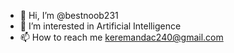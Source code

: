 - 👋 Hi, I’m @bestnoob231
- 👀 I’m interested in Artificial Intelligence
- 📫 How to reach me keremandac240@gmail.com

<!---
bestnoob231/bestnoob231 is a ✨ special ✨ repository because its `README.md` (this file) appears on your GitHub profile.
You can click the Preview link to take a look at your changes.
--->

